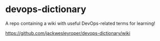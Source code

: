 # devops-dictionary
A repo containing a wiki with useful DevOps-related terms for learning!

https://github.com/jackwesleyroper/devops-dictionary/wiki 
